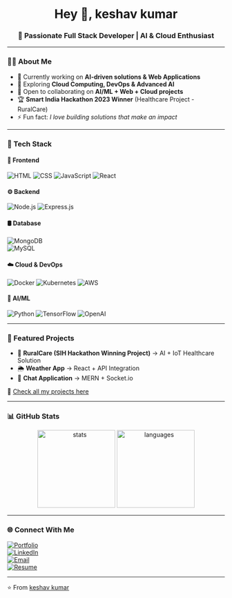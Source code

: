 <h1 align="center">Hey 👋, keshav kumar</h1>
<h3 align="center">🚀 Passionate Full Stack Developer | AI & Cloud Enthusiast</h3>

---

### 👨‍💻 About Me
- 🔭 Currently working on **AI-driven solutions & Web Applications**
- 🌱 Exploring **Cloud Computing, DevOps & Advanced AI**
- 👯 Open to collaborating on **AI/ML + Web + Cloud projects**
- 🏆 **Smart India Hackathon 2023 Winner** (Healthcare Project - RuralCare)
- ⚡ Fun fact: *I love building solutions that make an impact*

---

### 🔧 Tech Stack

#### 🚀 Frontend  
![HTML](https://img.shields.io/badge/-HTML5-E34F26?logo=html5&logoColor=white) 
![CSS](https://img.shields.io/badge/-CSS3-1572B6?logo=css3&logoColor=white) 
![JavaScript](https://img.shields.io/badge/-JavaScript-F7DF1E?logo=javascript&logoColor=black) 
![React](https://img.shields.io/badge/-React-61DAFB?logo=react&logoColor=black) 

#### ⚙️ Backend  
![Node.js](https://img.shields.io/badge/-Node.js-339933?logo=node.js&logoColor=white) 
![Express.js](https://img.shields.io/badge/-Express.js-000000?logo=express&logoColor=white)

#### 🛢️ Database  
![MongoDB](https://img.shields.io/badge/-MongoDB-47A248?logo=mongodb&logoColor=white)  
![MySQL](https://img.shields.io/badge/-MySQL-4479A1?logo=mysql&logoColor=white)

#### ☁️ Cloud & DevOps  
![Docker](https://img.shields.io/badge/-Docker-2496ED?logo=docker&logoColor=white) 
![Kubernetes](https://img.shields.io/badge/-Kubernetes-326CE5?logo=kubernetes&logoColor=white) 
![AWS](https://img.shields.io/badge/-AWS-232F3E?logo=amazon-aws&logoColor=white)

#### 🤖 AI/ML  
![Python](https://img.shields.io/badge/-Python-3776AB?logo=python&logoColor=white) 
![TensorFlow](https://img.shields.io/badge/-TensorFlow-FF6F00?logo=tensorflow&logoColor=white) 
![OpenAI](https://img.shields.io/badge/-OpenAI-412991?logo=openai&logoColor=white)

---

### 🚀 Featured Projects
- 🏥 **RuralCare (SIH Hackathon Winning Project)** → AI + IoT Healthcare Solution  
- 🌦️ **Weather App** → React + API Integration  
- 💬 **Chat Application** → MERN + Socket.io  

🔗 [Check all my projects here](https://github.com/YOUR_USERNAME?tab=repositories)

---

### 📊 GitHub Stats
<p align="center">
  <img src="https://github-readme-stats.vercel.app/api?username=YOUR_USERNAME&show_icons=true&theme=radical" alt="stats" height="180"/>
  <img src="https://github-readme-stats.vercel.app/api/top-langs/?username=YOUR_USERNAME&layout=compact&theme=radical" alt="languages" height="180"/>
</p>

---

### 🌐 Connect With Me
[![Portfolio](https://img.shields.io/badge/-Portfolio-000000?logo=vercel&logoColor=white)](YOUR_PORTFOLIO_LINK)  
[![LinkedIn](https://img.shields.io/badge/-LinkedIn-0077B5?logo=linkedin&logoColor=white)](YOUR_LINKEDIN_LINK)  
[![Email](https://img.shields.io/badge/-Email-D14836?logo=gmail&logoColor=white)](mailto:YOUR_EMAIL)  
[![Resume](https://img.shields.io/badge/-Resume-FF5722?logo=adobeacrobatreader&logoColor=white)](YOUR_RESUME_LINK)  

---
⭐️ From [keshav kumar](https://github.com/keshavkumarr0)

